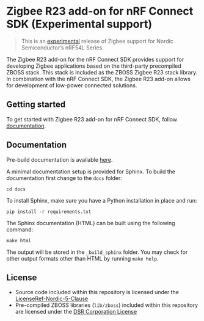 # Zigbee R23 add-on for nRF Connect SDK (Experimental support)

> This is an [experimental](https://docs.nordicsemi.com/bundle/ncs-latest/page/nrf/releases_and_maturity/software_maturity.html) release of Zigbee support for Nordic Semiconductor’s nRF54L Series.

The Zigbee R23 add-on for the nRF Connect SDK provides support for developing Zigbee applications based on the third-party precompiled ZBOSS stack. This stack is included as the ZBOSS Zigbee R23 stack library. In combination with the nRF Connect SDK, the Zigbee R23 add-on allows for development of low-power connected solutions.

## Getting started
To get started with Zigbee R23 add-on for nRF Connect SDK, follow [documentation](https://nrfconnect.github.io/ncs-zigbee/).

## Documentation
Pre-build documentation is available [here](https://nrfconnect.github.io/ncs-zigbee).

A minimal documentation setup is provided for Sphinx. To build the
documentation first change to the ``docs`` folder:

```shell
cd docs
```
To install Sphinx, make sure you have a Python installation in place and run:

```shell
pip install -r requirements.txt
```

The Sphinx documentation (HTML) can be built using the following command:

```shell
make html
```

The output will be stored in the ``_build_sphinx`` folder. You may check for
other output formats other than HTML by running ``make help``.


##  License
* Source code included within this repository is licensed under the [LicenseRef-Nordic-5-Clause](https://github.com/nrfconnect/ncs-zigbee/blob/main/LICENSE)
* Pre-compiled ZBOSS libraries (`lib/zboss`) included within this repository are licensed under the [DSR Corporation License](https://github.com/nrfconnect/ncs-zigbee/blob/main/lib/zboss/license.txt)
